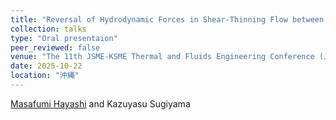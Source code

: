 ```yaml
---
title: "Reversal of Hydrodynamic Forces in Shear-Thinning Flow between Eccentric Rotating Cylinders"
collection: talks
type: "Oral presentaion"
peer_reviewed: false
venue: "The 11th JSME-KSME Thermal and Fluids Engineering Conference (J-K TFEC11)"
date: 2025-10-22
location: "沖縄"
---
```


<u>Masafumi Hayashi</u> and Kazuyasu Sugiyama